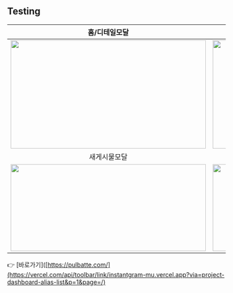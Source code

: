 ## Testing

|홈/디테일모달|검색모달|
|:---:|:---:|
|<img src="https://github.com/user-attachments/assets/11bb14fb-0a07-493b-a9cb-b0df81f50a6c" width="450px" height="250px">|<img src="https://github.com/user-attachments/assets/dd00c0b1-b361-4d9b-91bd-c48c07968903" width="450px" height="250px">|
|새게시물모달|마이페이지|
|<img src="https://github.com/user-attachments/assets/0c5198a0-89b4-4074-8aad-d9c491243de2" width="450px" height="200px">|<img src="https://github.com/user-attachments/assets/bf4de9c7-85b5-48d0-aa71-36b5c070fa57" width="450px" height="200px">|

👉 [바로가기]([https://pulbatte.com/](https://vercel.com/api/toolbar/link/instantgram-mu.vercel.app?via=project-dashboard-alias-list&p=1&page=/)




















